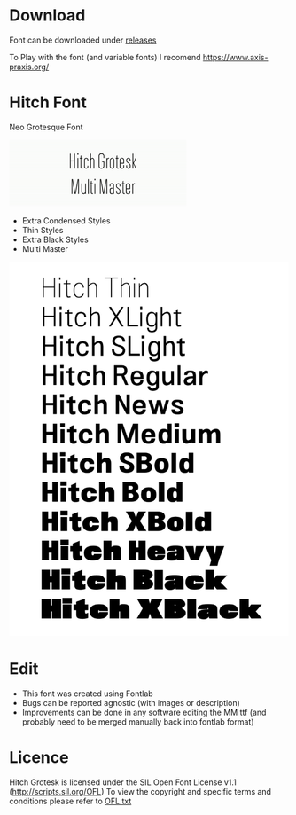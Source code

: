 # Download
Font can be downloaded under [releases](https://github.com/akkurat/hitch-grotesk/releases "Go to Releases")

To Play with the font (and variable fonts) I recomend <https://www.axis-praxis.org/>

# Hitch Font
Neo Grotesque Font

![Multi master animation](mm.gif)

* Extra Condensed Styles
* Thin Styles
* Extra Black Styles
* Multi Master

![Waterfall](waterfall.png "Waterfall of regular hitch styles")

# Edit
* This font was created using Fontlab
* Bugs can be reported agnostic (with images or description)
* Improvements can be done in any software editing the MM ttf (and probably need to be merged manually back into fontlab format)


# Licence
Hitch Grotesk is licensed under the SIL Open Font License v1.1 (<http://scripts.sil.org/OFL>)
To view the copyright and specific terms and conditions please refer to [OFL.txt](/OFL.txt)






